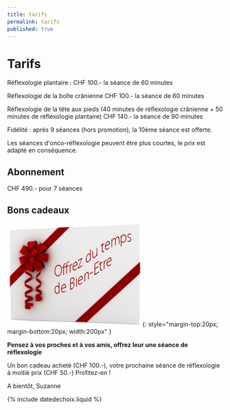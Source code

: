 ```yaml
---
title: tarifs
permalink: tarifs
published: true
---
```


# Tarifs

Réflexologie plantaire :
CHF 100.- la séance de 60 minutes

Réflexologie de la boîte crânienne
CHF 100.- la séance de 60 minutes

Réflexologie de la tête aux pieds (40 minutes de réflexologie crânienne + 50 minutes de réflexologie plantaire)
CHF 140.- la séance de 90 minutes

Fidélité : après 9 séances (hors promotion), la 10ème séance est offerte.

Les séances d'onco-réflexologie peuvent être plus courtes, le prix est adapté en conséquence.

## Abonnement

CHF 490.- pour 7 séances

## Bons cadeaux

![Logo Réseau Cancer du Sein](./images/boncadeau.jpg){: style="margin-top:20px; margin-bottom:20px; width:200px" }

**Pensez à vos proches et à vos amis, offrez leur une séance de réflexologie**

Un bon cadeau acheté (CHF 100.-), votre prochaine séance de réflexologie à moitié prix (CHF 50.-)
Profitez-en !

A bientôt, Suzanne

{% include datedechoix.liquid %}
